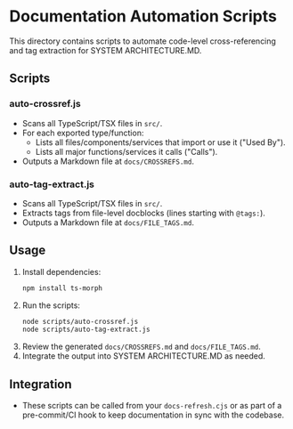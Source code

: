 # Documentation Automation Scripts

This directory contains scripts to automate code-level cross-referencing and tag extraction for SYSTEM ARCHITECTURE.MD.

## Scripts

### auto-crossref.js
- Scans all TypeScript/TSX files in `src/`.
- For each exported type/function:
  - Lists all files/components/services that import or use it ("Used By").
  - Lists all major functions/services it calls ("Calls").
- Outputs a Markdown file at `docs/CROSSREFS.md`.

### auto-tag-extract.js
- Scans all TypeScript/TSX files in `src/`.
- Extracts tags from file-level docblocks (lines starting with `@tags:`).
- Outputs a Markdown file at `docs/FILE_TAGS.md`.

## Usage

1. Install dependencies:
   ```sh
   npm install ts-morph
   ```
2. Run the scripts:
   ```sh
   node scripts/auto-crossref.js
   node scripts/auto-tag-extract.js
   ```
3. Review the generated `docs/CROSSREFS.md` and `docs/FILE_TAGS.md`.
4. Integrate the output into SYSTEM ARCHITECTURE.MD as needed.

## Integration
- These scripts can be called from your `docs-refresh.cjs` or as part of a pre-commit/CI hook to keep documentation in sync with the codebase.
